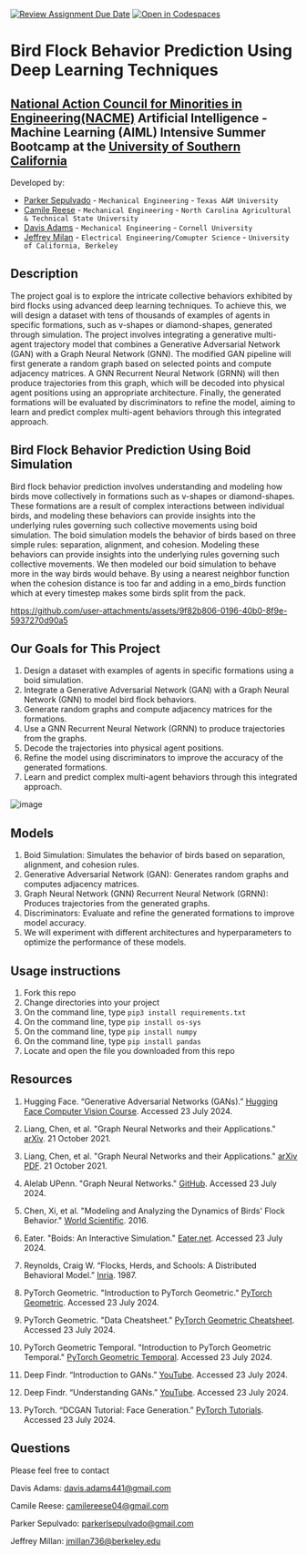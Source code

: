 [![Review Assignment Due Date](https://classroom.github.com/assets/deadline-readme-button-22041afd0340ce965d47ae6ef1cefeee28c7c493a6346c4f15d667ab976d596c.svg)](https://classroom.github.com/a/ol4GAg0d)
[![Open in Codespaces](https://classroom.github.com/assets/launch-codespace-2972f46106e565e64193e422d61a12cf1da4916b45550586e14ef0a7c637dd04.svg)](https://classroom.github.com/open-in-codespaces?assignment_repo_id=15423632)
<!--
Name of your teams' final project
-->
# Bird Flock Behavior Prediction Using Deep Learning Techniques
## [National Action Council for Minorities in Engineering(NACME)](https://www.nacme.org) Artificial Intelligence - Machine Learning (AIML) Intensive Summer Bootcamp at the [University of Southern California](https://viterbischool.usc.edu)

<!--
List all of the members who developed the project and
link to each members respective GitHub profile
-->
Developed by: 
- [Parker Sepulvado](https://github.com/Parkersep) - `Mechanical Engineering` - `Texas A&M University`
- [Camile Reese](https://github.com/creese04) - `Mechanical Engineering` - `North Carolina Agricultural & Technical State University` 
- [Davis Adams](https://github.com/davissadams) - `Mechanical Engineering` - `Cornell University` 
- [Jeffrey Milan](https://github.com/jmillan736) - `Electrical Engineering/Comupter Science` - `University of California, Berkeley`

## Description
The project goal is to explore the intricate collective behaviors exhibited by bird flocks using advanced deep learning techniques. To achieve this, we will design a dataset with tens of thousands of examples of agents in specific formations, such as v-shapes or diamond-shapes, generated through simulation. The project involves integrating a generative multi-agent trajectory model that combines a Generative Adversarial Network (GAN) with a Graph Neural Network (GNN). The modified GAN pipeline will first generate a random graph based on selected points and compute adjacency matrices. A GNN Recurrent Neural Network (GRNN) will then produce trajectories from this graph, which will be decoded into physical agent positions using an appropriate architecture. Finally, the generated formations will be evaluated by discriminators to refine the model, aiming to learn and predict complex multi-agent behaviors through this integrated approach.

<!-- Give a short description on what your project accomplishes and what tools is uses. In addition, you can drop screenshots directly into your README file to add them to your README. Take these from your presentations.
-->
## Bird Flock Behavior Prediction Using Boid Simulation
Bird flock behavior prediction involves understanding and modeling how birds move collectively in formations such as v-shapes or diamond-shapes. These formations are a result of complex interactions between individual birds, and modeling these behaviors can provide insights into the underlying rules governing such collective movements using boid simulation. The boid simulation models the behavior of birds based on three simple rules: separation, alignment, and cohesion. Modeling these behaviors can provide insights into the underlying rules governing such collective movements. We then modeled our boid simulation to behave more in the way birds would behave. By using a nearest neighbor function when the cohesion distance is too far and adding in a emo_birds function which at every timestep makes some birds split from the pack.

https://github.com/user-attachments/assets/9f82b806-0196-40b0-8f9e-5937270d90a5

<!-- <img width="720" alt="Screenshot 2024-07-23 at 10 53 10 AM" src="https://github.com/user-attachments/assets/f46f280b-a5d9-4ffa-b541-440f3c6a4982"> -->

## Our Goals for This Project
1. Design a dataset with examples of agents in specific formations using a boid simulation.
1. Integrate a Generative Adversarial Network (GAN) with a Graph Neural Network (GNN) to model bird flock behaviors.
1. Generate random graphs and compute adjacency matrices for the formations.
1. Use a GNN Recurrent Neural Network (GRNN) to produce trajectories from the graphs.
1. Decode the trajectories into physical agent positions.
1. Refine the model using discriminators to improve the accuracy of the generated formations.
1. Learn and predict complex multi-agent behaviors through this integrated approach.

![image](https://github.com/user-attachments/assets/53ec5724-be9f-48ed-9acc-2051bfffb4ef)


## Models
1. Boid Simulation: Simulates the behavior of birds based on separation, alignment, and cohesion rules.
1. Generative Adversarial Network (GAN): Generates random graphs and computes adjacency matrices.
1. Graph Neural Network (GNN) Recurrent Neural Network (GRNN): Produces trajectories from the generated graphs.
1. Discriminators: Evaluate and refine the generated formations to improve model accuracy.
1. We will experiment with different architectures and hyperparameters to optimize the performance of these models.




## Usage instructions
<!--
Give details on how to install fork and install your project. You can get all of the python dependencies for your project by typing `pip3 freeze requirements.txt` on the system that runs your project. Add the generated `requirements.txt` to this repo.
-->
1. Fork this repo
2. Change directories into your project
3. On the command line, type `pip3 install requirements.txt`
4. On the command line, type `pip install os-sys`
5. On the command line, type `pip install numpy`
6. On the command line, type `pip install pandas`
7. Locate and open the file you downloaded from this repo

## Resources
1. Hugging Face. “Generative Adversarial Networks (GANs).” [Hugging Face Computer Vision Course](https://huggingface.co/learn/computer-vision-course/en/unit5/generative-models/gans). Accessed 23 July 2024.
   
1. Liang, Chen, et al. "Graph Neural Networks and their Applications." [arXiv](https://arxiv.org/abs/2110.11401). 21 October 2021.

1. Liang, Chen, et al. "Graph Neural Networks and their Applications." [arXiv PDF](https://arxiv.org/pdf/2110.11401). 21 October 2021.

1. Alelab UPenn. "Graph Neural Networks." [GitHub](https://github.com/alelab-upenn/graph-neural-networks). Accessed 23 July 2024.

1. Chen, Xi, et al. "Modeling and Analyzing the Dynamics of Birds' Flock Behavior." [World Scientific](https://www.worldscientific.com/doi/epdf/10.1142/S0217979216500028). 2016.

1. Eater. "Boids: An Interactive Simulation." [Eater.net](https://eater.net/boids). Accessed 23 July 2024.

1. Reynolds, Craig W. “Flocks, Herds, and Schools: A Distributed Behavioral Model.” [Inria](https://team.inria.fr/imagine/files/2014/10/flocks-hers-and-schools.pdf). 1987.

1. PyTorch Geometric. "Introduction to PyTorch Geometric." [PyTorch Geometric](https://pytorch-geometric.readthedocs.io/en/latest/get_started/introduction.html). Accessed 23 July 2024.

1. PyTorch Geometric. "Data Cheatsheet." [PyTorch Geometric Cheatsheet](https://pytorch-geometric.readthedocs.io/en/latest/cheatsheet/data_cheatsheet.html). Accessed 23 July 2024.

1. PyTorch Geometric Temporal. "Introduction to PyTorch Geometric Temporal." [PyTorch Geometric Temporal](https://pytorch-geometric-temporal.readthedocs.io/en/latest/index.html). Accessed 23 July 2024.

1. Deep Findr. “Introduction to GANs.” [YouTube](https://www.youtube.com/watch?v=WEWq93tioC4&list=PLV8yxwGOxvvoNkzPfCx2i8an--Tkt7O8Z&index=18&ab_channel=DeepFindr). Accessed 23 July 2024.

1. Deep Findr. “Understanding GANs.” [YouTube](https://www.youtube.com/watch?v=Rws9mf1aWUs&ab_channel=DeepFindr). Accessed 23 July 2024.

1. PyTorch. “DCGAN Tutorial: Face Generation.” [PyTorch Tutorials](https://pytorch.org/tutorials/beginner/dcgan_faces_tutorial.html). Accessed 23 July 2024.


## Questions
Please feel free to contact

Davis Adams: davis.adams441@gmail.com

Camile Reese: camilereese04@gmail.com

Parker Sepulvado: parkerlsepulvado@gmail.com

Jeffrey Millan: jmillan736@berkeley.edu
